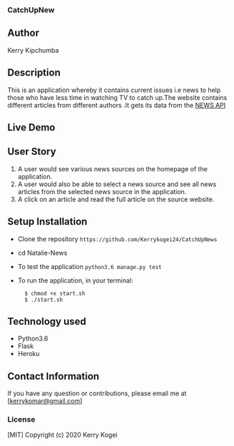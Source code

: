  ### CatchUpNew

## Author

Kerry Kipchumba

## Description

This is an application whereby it contains current issues i.e news to help those who have less time in watching TV to catch up.The website contains different articles from different authors .It gets its data from the [NEWS API](https://newsapi.org/)

## Live Demo


## User Story

1. A user would see various news sources on the homepage of the application.
2. A user would also be able to select a news source and see all news articles from the selected news source in the application.
4. A click on an article and read the full article on the source website.

## Setup Installation
* Clone the repository
 ```https://github.com/Kerrykogei24/CatchUpNews```

* cd Natalie-News

* To test the application
 ```python3.6 manage.py test```

* To run the application, in your terminal:

        $ chmod +x start.sh
        $ ./start.sh

## Technology used

* Python3.6
* Flask
* Heroku

## Contact Information 

If you have any question or contributions, please email me at [kerrykomar@gmail.com]

### License
  [MIT] Copyright (c) 2020 Kerry Kogei

